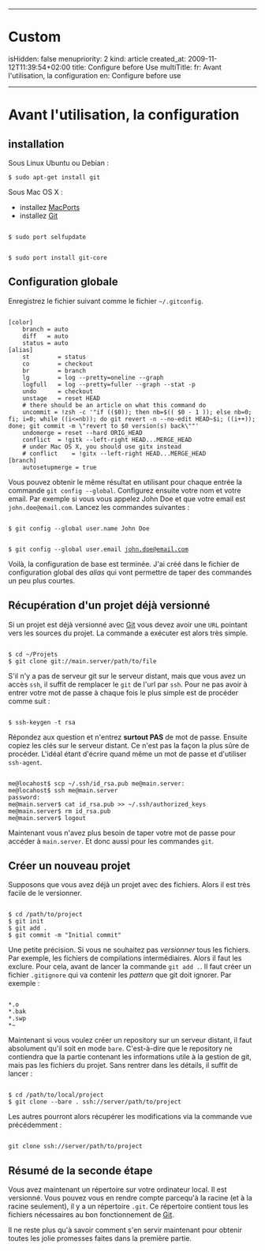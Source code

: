 -----

# Custom 
isHidden:       false
menupriority:   2
kind:           article
created_at:           2009-11-12T11:39:54+02:00
title: Configure before Use
multiTitle: 
    fr: Avant l'utilisation, la configuration
    en: Configure before use

-----

# Avant l'utilisation, la configuration

## installation

Sous Linux Ubuntu ou Debian :


<div><code class="zsh">$ sudo apt-get install git</code></div>

Sous Mac OS X :


* installez [MacPorts](http://macports.org/install.php)
* installez [Git][git]

<div><code class="zsh">
$ sudo port selfupdate

$ sudo port install git-core
</code></div>

## Configuration globale

Enregistrez le fichier suivant comme le fichier `~/.gitconfig`.


<div><code class="zsh" file="gitconfig">
[color]
    branch = auto
    diff   = auto
    status = auto
[alias]
    st        = status
    co        = checkout
    br        = branch
    lg        = log --pretty=oneline --graph
    logfull   = log --pretty=fuller --graph --stat -p
    undo      = checkout
    unstage   = reset HEAD
    # there should be an article on what this command do
    uncommit = !zsh -c '"if (($0)); then nb=$(( $0 - 1 )); else nb=0; fi; i=0; while ((i<=nb)); do git revert -n --no-edit HEAD~$i; ((i++)); done; git commit -m \"revert to $0 version(s) back\""'
    undomerge = reset --hard ORIG_HEAD
	conflict  = !gitk --left-right HEAD...MERGE_HEAD
    # under Mac OS X, you should use gitx instead
	# conflict    = !gitx --left-right HEAD...MERGE_HEAD
[branch]
	autosetupmerge = true
</code></div>


Vous pouvez obtenir le même résultat en utilisant pour chaque entrée la commande `git config --global`.
Configurez ensuite votre nom et votre email. Par exemple si vous vous appelez John Doe et que votre email est `john.doe@email.com`. Lancez les commandes suivantes :


<div><code class="zsh">
$ git config --global user.name John Doe

$ git config --global user.email john.doe@email.com
</code></div>

Voilà, la configuration de base est terminée. J'ai créé dans le fichier de configuration global des *alias* qui vont permettre de taper des commandes un peu plus courtes.


## Récupération d'un projet déjà versionné

Si un projet est déjà versionné avec [Git][git] vous devez avoir une `URL` pointant vers les sources du projet. La commande a exécuter est alors très simple.


<div><code class="zsh">
$ cd ~/Projets
$ git clone git://main.server/path/to/file
</code></div>

S'il n'y a pas de serveur git sur le serveur distant, mais que vous avez un accès `ssh`, il suffit de remplacer le `git` de l'url par `ssh`. Pour ne pas avoir à entrer votre mot de passe à chaque fois le plus simple est de procéder comme suit :


<div><code class="zsh">
$ ssh-keygen -t rsa
</code></div>

Répondez aux question et n'entrez **surtout PAS** de mot de passe. Ensuite copiez les clés sur le serveur distant. Ce n'est pas la façon la plus sûre de procéder. L'idéal étant d'écrire quand même un mot de passe et d'utiliser `ssh-agent`.


<div><code class="zsh">
me@locahost$ scp ~/.ssh/id_rsa.pub me@main.server:
me@locahost$ ssh me@main.server
password:
me@main.server$ cat id_rsa.pub >> ~/.ssh/authorized_keys
me@main.server$ rm id_rsa.pub
me@main.server$ logout
</code></div>

Maintenant vous n'avez plus besoin de taper votre mot de passe pour accéder à `main.server`. Et donc aussi pour les commandes `git`.


## Créer un nouveau projet

Supposons que vous avez déjà un projet avec des fichiers. Alors il est très facile de le versionner.


<div><code class="zsh">
$ cd /path/to/project
$ git init
$ git add .
$ git commit -m "Initial commit"
</code></div>

Une petite précision. Si vous ne souhaitez pas *versionner* tous les fichiers. Par exemple, les fichiers de compilations intermédiaires. Alors il faut les exclure. Pour cela, avant de lancer la commande `git add .`. Il faut créer un fichier `.gitignore` qui va contenir les *pattern* que git doit ignorer. Par exemple :


<div><code class="zsh">
*.o
*.bak
*.swp
*~
</code></div>

Maintenant si vous voulez créer un repository sur un serveur distant, il faut absolument qu'il soit en  mode `bare`. C'est-à-dire que le repository ne contiendra que la partie contenant les informations utile à la gestion de git, mais pas les fichiers du projet. Sans rentrer dans les détails, il suffit de lancer :


<div><code class="zsh">
$ cd /path/to/local/project
$ git clone --bare . ssh://server/path/to/project
</code></div>

Les autres pourront alors récupérer les modifications via la commande vue précédemment :


<div><code class="zsh">
git clone ssh://server/path/to/project
</code></div>

## Résumé de la seconde étape

Vous avez maintenant un répertoire sur votre ordinateur local. Il est versionné. Vous pouvez vous en rendre compte parcequ'à la racine (et à la racine seulement), il y a un répertoire `.git`. Ce répertoire contient tous les fichiers nécessaires au bon fonctionnement de [Git][git].


Il ne reste plus qu'à savoir comment s'en servir maintenant pour obtenir toutes les jolie promesses faites dans la première partie.


[git]: http://git-scm.org "Git"
